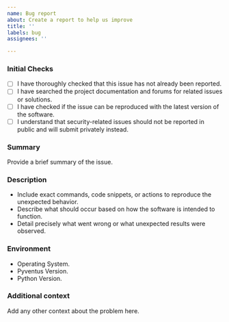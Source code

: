 ```yaml
---
name: Bug report
about: Create a report to help us improve
title: ''
labels: bug
assignees: ''

---
```


### Initial Checks

- [ ] I have thoroughly checked that this issue has not already been reported.
- [ ] I have searched the project documentation and forums for related issues or solutions.
- [ ] I have checked if the issue can be reproduced with the latest version of the software.
- [ ] I understand that security-related issues should not be reported in public and will submit privately instead.

### Summary

Provide a brief summary of the issue.

### Description

- Include exact commands, code snippets, or actions to reproduce the unexpected behavior.
- Describe what should occur based on how the software is intended to function.
- Detail precisely what went wrong or what unexpected results were observed.

### Environment

- Operating System.
- Pyventus Version.
- Python Version.

### Additional context

Add any other context about the problem here.
